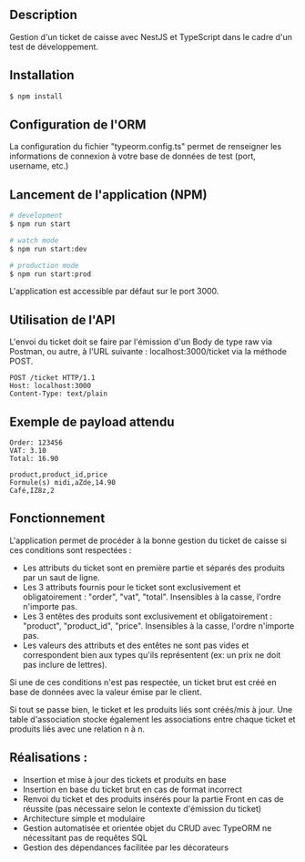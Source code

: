 ## Description

Gestion d'un ticket de caisse avec NestJS et TypeScript dans le cadre d'un test de développement.

## Installation

```bash
$ npm install
```
## Configuration de l'ORM

La configuration du fichier "typeorm.config.ts" permet de renseigner les informations de connexion à votre base de données de test (port, username, etc.)

## Lancement de l'application (NPM)

```bash
# development
$ npm run start

# watch mode
$ npm run start:dev

# production mode
$ npm run start:prod
```
L'application est accessible par défaut sur le port 3000.

## Utilisation de l'API

L'envoi du ticket doit se faire par l'émission d'un Body de type raw via Postman, ou autre, à l'URL suivante : localhost:3000/ticket via la méthode POST.

```
POST /ticket HTTP/1.1
Host: localhost:3000
Content-Type: text/plain
```

## Exemple de payload attendu

```
Order: 123456
VAT: 3.10
Total: 16.90

product,product_id,price
Formule(s) midi,aZde,14.90
Café,IZ8z,2
```

## Fonctionnement

L'application permet de procéder à la bonne gestion du ticket de caisse si ces conditions sont respectées : 
 - Les attributs du ticket sont en première partie et séparés des produits par un saut de ligne.
 - Les 3 attributs fournis pour le ticket sont exclusivement et obligatoirement : "order", "vat", "total". Insensibles à la casse, l'ordre n'importe pas.
 - Les 3 entêtes des produits sont exclusivement et obligatoirement : "product", "product_id", "price". Insensibles à la casse, l'ordre n'importe pas.
 - Les valeurs des attributs et des entêtes ne sont pas vides et correspondent bien aux types qu'ils représentent (ex: un prix ne doit pas inclure de lettres).

Si une de ces conditions n'est pas respectée, un ticket brut est créé en base de données avec la valeur émise par le client. 

Si tout se passe bien, le ticket et les produits liés sont créés/mis à jour. Une table d'association stocke également les associations entre chaque ticket et produits liés avec une relation n à n.

## Réalisations :
 - Insertion et mise à jour des tickets et produits en base
 - Insertion en base du ticket brut en cas de format incorrect
 - Renvoi du ticket et des produits insérés pour la partie Front en cas de réussite (pas nécessaire selon le contexte d'émission du ticket)
 - Architecture simple et modulaire
 - Gestion automatisée et orientée objet du CRUD avec TypeORM ne nécessitant pas de requêtes SQL
 - Gestion des dépendances facilitée par les décorateurs
